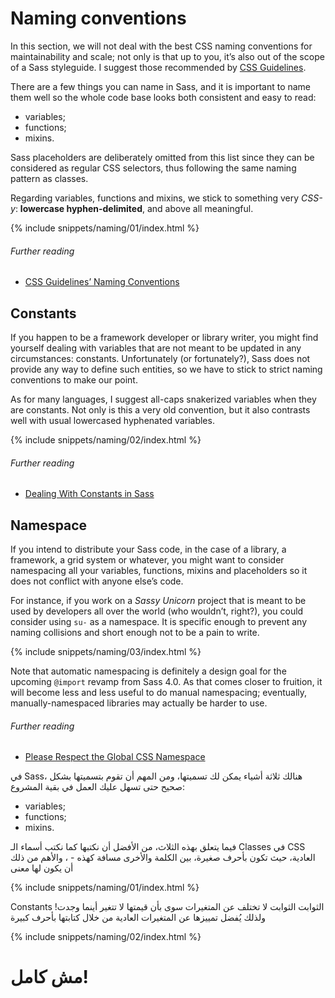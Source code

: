 
# Naming conventions

In this section, we will not deal with the best CSS naming conventions for maintainability and scale; not only is that up to you, it’s also out of the scope of a Sass styleguide. I suggest those recommended by [CSS Guidelines](http://cssguidelin.es/#naming-conventions).

There are a few things you can name in Sass, and it is important to name them well so the whole code base looks both consistent and easy to read:

* variables;
* functions;
* mixins.

Sass placeholders are deliberately omitted from this list since they can be considered as regular CSS selectors, thus following the same naming pattern as classes.

Regarding variables, functions and mixins, we stick to something very *CSS-y*: **lowercase hyphen-delimited**, and above all meaningful.

{% include snippets/naming/01/index.html %}

###### Further reading

* [CSS Guidelines’ Naming Conventions](http://cssguidelin.es/#naming-conventions)

## Constants

If you happen to be a framework developer or library writer, you might find yourself dealing with variables that are not meant to be updated in any circumstances: constants. Unfortunately (or fortunately?), Sass does not provide any way to define such entities, so we have to stick to strict naming conventions to make our point.

As for many languages, I suggest all-caps snakerized variables when they are constants. Not only is this a very old convention, but it also contrasts well with usual lowercased hyphenated variables.

{% include snippets/naming/02/index.html %}

###### Further reading

* [Dealing With Constants in Sass](http://www.sitepoint.com/dealing-constants-sass/)

## Namespace

If you intend to distribute your Sass code, in the case of a library, a framework, a grid system or whatever, you might want to consider namespacing all your variables, functions, mixins and placeholders so it does not conflict with anyone else’s code.

For instance, if you work on a *Sassy Unicorn* project that is meant to be used by developers all over the world (who wouldn’t, right?), you could consider using `su-` as a namespace. It is specific enough to prevent any naming collisions and short enough not to be a pain to write.

{% include snippets/naming/03/index.html %}

<div class="note">
  <p>Note that automatic namespacing is definitely a design goal for the upcoming <code>@import</code> revamp from Sass 4.0. As that comes closer to fruition, it will become less and less useful to do manual namespacing; eventually, manually-namespaced libraries may actually be harder to use.</p>
</div>

###### Further reading

* [Please Respect the Global CSS Namespace](http://blog.kaelig.fr/post/44554267597/please-respect-the-global-css-namespace)



في Sass، هنالك ثلاثة أشياء يمكن لك تسميتها، ومن المهم أن تقوم بتسميتها بشكل صحيح حتى تسهل عليك العمل في بقية المشروع:
* variables;
* functions;
* mixins.

فيما يتعلق بهذه الثلاث، من الأفضل أن نكتبها كما نكتب أسماء الـ Classes في CSS العادية، حيث تكون بأحرف صغيرة، بين الكلمة والأخرى مسافة كهذه - ، والأهم من ذلك أن يكون لها معنى

{% include snippets/naming/01/index.html %}

Constants الثوابت
الثوابت لا تختلف عن المتغيرات سوى بأن قيمتها لا تتغير أينما وجدت! ولذلك يُفضل تمييزها عن المتغيرات العادية من خلال كتابتها بأحرف كبيرة 

{% include snippets/naming/02/index.html %}

# مش كامل!
